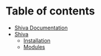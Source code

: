 # Table of contents

* [Shiva Documentation](README.md)
* [Shiva](shiva/README.md)
  * [Installation](shiva/installation.md)
  * [Modules](shiva/modules.md)

